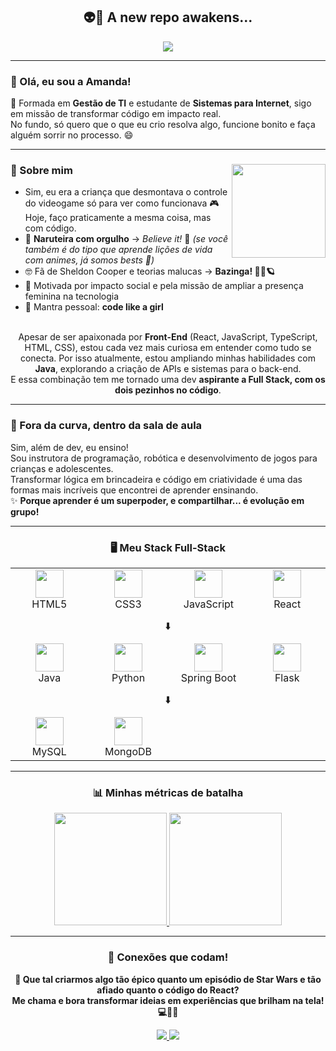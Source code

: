 <h2 align="center">👽🖖 A new repo awakens...</h2>

<div align="center">
  <a href="https://git.io/typing-svg">
    <img src="https://readme-typing-svg.demolab.com?font=Fira+Code&pause=1000&color=BC47F7&background=FF56FF00&center=true&width=435&lines=Aspiring+Full-Stack+Developer+%F0%9F%9A%80"/>
  </a>
</div>

---

### 💜 Olá, eu sou a Amanda!

🧠 Formada em **Gestão de TI** e estudante de **Sistemas para Internet**, sigo em missão de transformar código em impacto real.  
No fundo, só quero que o que eu crio resolva algo, funcione bonito e faça alguém sorrir no processo. 😄

---

### 💫 Sobre mim <img src="https://media1.giphy.com/media/v1.Y2lkPTc5MGI3NjExdmN0OG5kdGw4YzZxeTl2YmdkaHl2cWt1YXhrZjhpYm4wb2FqdW52eCZlcD12MV9pbnRlcm5hbF9naWZfYnlfaWQmY3Q9Zw/xUOwG5hJ7pO0A2xx3G/giphy.webp" height="150" align="right" />

- Sim, eu era a criança que desmontava o controle do videogame só para ver como funcionava 🎮<br>
  Hoje, faço praticamente a mesma coisa, mas com código.
- 🍜 **Naruteira com orgulho** → *Believe it!* 🧡 *(se você também é do tipo que aprende lições de vida com animes, já somos bests 👊)*  
- 🤓 Fã de Sheldon Cooper e teorias malucas → **Bazinga! 🧠💥🪐**  
- 🎯 Motivada por impacto social e pela missão de ampliar a presença feminina na tecnologia  
- 💜 Mantra pessoal: **code like a girl** <br><br>

<p align="center">
Apesar de ser apaixonada por <b>Front-End</b> (React, JavaScript, TypeScript, HTML, CSS), estou cada vez mais curiosa em entender como tudo se conecta.  
Por isso atualmente, estou ampliando minhas habilidades com <b>Java</b>, explorando a criação de APIs e sistemas para o back-end.<br>
E essa combinação tem me tornado uma dev <b>aspirante a Full Stack, com os dois pezinhos no código</b>.
</p>

---

### 🚀 Fora da curva, dentro da sala de aula

Sim, além de dev, eu ensino! <br>
Sou instrutora de programação, robótica e desenvolvimento de jogos para crianças e adolescentes.  
Transformar lógica em brincadeira e código em criatividade é uma das formas mais incríveis que encontrei de aprender ensinando. <br>
✨ **Porque aprender é um superpoder, e compartilhar... é evolução em grupo!**

---

<h3 align="center">🖥️ Meu Stack Full-Stack</h3>

<div align="center">

<table>
  <tr>
    <!-- FRONT-END -->
    <td align="center" width="120">
      <img src="https://cdn.jsdelivr.net/gh/devicons/devicon/icons/html5/html5-original.svg" width="45" /><br>
      HTML5
    </td>
    <td align="center" width="120">
      <img src="https://cdn.jsdelivr.net/gh/devicons/devicon/icons/css3/css3-original.svg" width="45" /><br>
      CSS3
    </td>
    <td align="center" width="120">
      <img src="https://cdn.jsdelivr.net/gh/devicons/devicon/icons/javascript/javascript-original.svg" width="45" /><br>
      JavaScript
    </td>
    <td align="center" width="120">
      <img src="https://cdn.jsdelivr.net/gh/devicons/devicon/icons/react/react-original.svg" width="45" /><br>
      React
    </td>
  </tr>
  <tr>
    <!-- SETA DE TRANSIÇÃO -->
    <td colspan="4" align="center" style="padding:10px 0;">
      ⬇️
    </td>
  </tr>
  <tr>
    <!-- BACK-END -->
    <td align="center" width="120">
      <img src="https://cdn.jsdelivr.net/gh/devicons/devicon/icons/java/java-original.svg" width="45" /><br>
      Java
    </td>
    <td align="center" width="120">
      <img src="https://cdn.jsdelivr.net/gh/devicons/devicon/icons/python/python-original.svg" width="45" /><br>
      Python
    </td>
    <td align="center" width="120">
      <img src="https://cdn.jsdelivr.net/gh/devicons/devicon/icons/spring/spring-original.svg" width="45" /><br>
      Spring Boot
    </td>
    <td align="center" width="120">
      <img src="https://cdn.jsdelivr.net/gh/devicons/devicon/icons/flask/flask-original.svg" width="45" /><br>
      Flask
    </td>
  </tr>
  <tr>
    <!-- SETA DE TRANSIÇÃO -->
    <td colspan="4" align="center" style="padding:10px 0;">
      ⬇️
    </td>
  </tr>
  <tr>
    <!-- BANCO DE DADOS -->
    <td align="center" width="120">
      <img src="https://cdn.jsdelivr.net/gh/devicons/devicon/icons/mysql/mysql-original.svg" width="45" /><br>
      MySQL
    </td>
    <td align="center" width="120">
      <img src="https://cdn.jsdelivr.net/gh/devicons/devicon/icons/mongodb/mongodb-original.svg" width="45" /><br>
      MongoDB
    </td>
    <td colspan="2"></td>
  </tr>
</table>

</div>

---

<h3 align="center">📊 Minhas métricas de batalha</h3>

<div align="center">
  <a href="https://github.com/amanda-gagliero">
    <img height="180em" src="https://github-readme-stats.vercel.app/api?username=amanda-gagliero&show_icons=true&theme=radical&include_all_commits=true&count_private=true&hide_border=true"/>
  </a>
  <a href="https://github.com/amanda-gagliero">
    <img height="180em" src="https://github-readme-stats.vercel.app/api/top-langs/?username=amanda-gagliero&layout=compact&theme=radical&hide_border=true&langs_count=6"/>
  </a>
</div>

---

<h3 align="center">🌈 Conexões que codam!</h3>

<p align="center"><strong>🚀 Que tal criarmos algo tão épico quanto um episódio de Star Wars e tão afiado quanto o código do React?<br>Me chama e bora transformar ideias em experiências que brilham na tela! 💻🌌✨</strong></p>

<div align="center">
  <a href="mailto:amandagagliero@gmail.com" target="_blank">
    <img src="https://img.shields.io/badge/Gmail-D14836?style=flat&logo=gmail&logoColor=white&labelColor=D14836&color=E57373" />
  </a>
  <a href="https://www.linkedin.com/in/amanda-gagliero/" target="_blank">
    <img src="https://img.shields.io/badge/LinkedIn-0077B5?style=flat&logo=linkedin&logoColor=white&labelColor=0077B5&color=4DA6FF" />
  </a>
</div>



